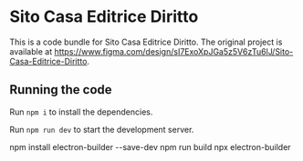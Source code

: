 
  # Sito Casa Editrice Diritto

  This is a code bundle for Sito Casa Editrice Diritto. The original project is available at https://www.figma.com/design/sI7ExoXpJGa5z5V6zTu6lJ/Sito-Casa-Editrice-Diritto.

  ## Running the code

  Run `npm i` to install the dependencies.

  Run `npm run dev` to start the development server.
  
  npm install electron-builder --save-dev
  npm run build
  npx electron-builder
